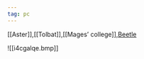 ```yaml
---
tag: pc
---
```

[[Aster]],[[Tolbat]],[[Mages’ college]],[Beetle](People/Player%20Characters/Beetle.md)


![[i4cgalqe.bmp]]